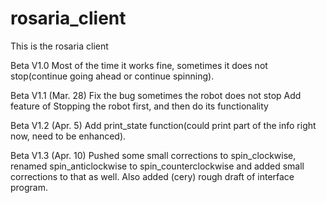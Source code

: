 # rosaria_client
This is the rosaria client

Beta V1.0
Most of the time it works fine, sometimes it does not stop(continue going ahead or continue spinning).

Beta V1.1 (Mar. 28)
Fix the bug sometimes the robot does not stop
Add feature of Stopping the robot first, and then do its functionality 

Beta V1.2 (Apr. 5)
Add print_state function(could print part of the info right now, need to be enhanced).

Beta V1.3 (Apr. 10)
Pushed some small corrections to spin_clockwise, renamed spin_anticlockwise to spin_counterclockwise and added small corrections to that as well.  Also added (cery) rough draft of interface program. 